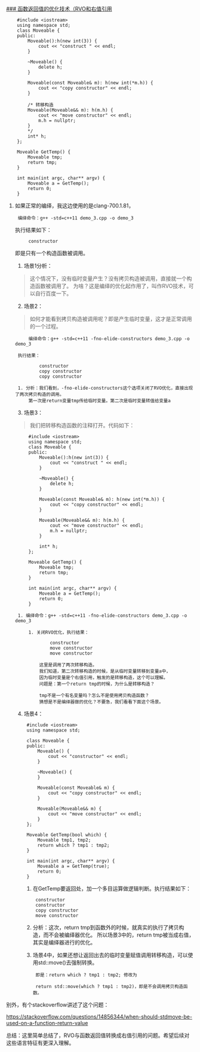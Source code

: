 ﻿
[### 函数返回值的优化技术（RVO和右值引用](https://blog.csdn.net/dreamvyps/article/details/82467608)

		#include <iostream>
		using namespace std;
		class Moveable {
		public:
			Moveable():h(new int(3)) {
				cout << "construct " << endl;
			}

			~Moveable() {
				delete h;
			}

			Moveable(const Moveable& m): h(new int(*m.h)) {
				cout << "copy constructor" << endl;
			}

			/* 转移构造
			Moveable(Moveable&& m): h(m.h) {
				cout << "move constructor" << endl;
				m.h = nullptr;
			}
			*/
			int* h;
		};

		Moveable GetTemp() {
			Moveable tmp;
			return tmp;
		}

		int main(int argc, char** argv) {
			Moveable a = GetTemp();
			return 0;
		}

1. 如果正常的编绎，我这边使用的是clang-700.1.81，

		编绎命令：g++ -std=c++11 demo_3.cpp -o demo_3

	执行结果如下：

			constructor

	即是只有一个构造函数被调用。

	1. 场景1分析：
	> 这个情况下，没有临时变量产生？没有拷贝构造被调用，直接就一个构造函数被调用了。
	> 为啥？这是编绎的优化起作用了，叫作RVO技术，可以自行百度一下。

	2. 场景2：
	> 如何才能看到拷贝构造被调用呢？即是产生临时变量，这才是正常调用的一个过程。

			编绎命令：g++ -std=c++11 -fno-elide-constructors demo_3.cpp -o demo_3

		执行结果：

				constructor			
				copy constructor			
				copy constructor			

		1. 分析：我们看到，-fno-elide-constructors这个选项关闭了RVO优化，直接出现了两次拷贝构造的调用。
			第一次是return变量tmp传给临时变量。第二次是临时变量转值给变量a

	3. 场景3：
	> 我们把转移构造函数的注释打开。代码如下：

			#include <iostream>
			using namespace std;
			class Moveable {
			public:
				Moveable():h(new int(3)) {
					cout << "construct " << endl;
				}

				~Moveable() {
					delete h;
				}

				Moveable(const Moveable& m): h(new int(*m.h)) {
					cout << "copy constructor" << endl;
				}

				Moveable(Moveable&& m): h(m.h) {
					cout << "move constructor" << endl;
					m.h = nullptr;
				}

				int* h;
			};

			Moveable GetTemp() {
				Moveable tmp;
				return tmp;
			}

			int main(int argc, char** argv) {
				Moveable a = GetTemp();
				return 0;
			}

		1. 编绎命令：g++ -std=c++11 -fno-elide-constructors demo_3.cpp -o demo_3

			1. 关闭RVO优化，执行结果：

					constructor			
					move constructor			
					move constructor			
					
				这里是调用了两次转移构造。
				我们知道，第二次转移构造的时候，是从临时变量转移到变量a中，
				因为临时变量是个右值引用，触发的是转移构造，这个可以理解。
				问题是：第一个return tmp的时候，为什么是转移构造？

				tmp不是一个有名变量吗？怎么不是使用拷贝构造函数？
				猜想是不是编绎器做的优化？不要急，我们看看下面这个场景。

	4. 场景4：

			#include <iostream>
			using namespace std;

			class Moveable {
			public:
				Moveable() {
					cout << "constructor" << endl;
				}

				~Moveable() {
				}

				Moveable(const Moveable& m) {
					cout << "copy constructor" << endl;
				}

				Moveable(Moveable&& m) {
					cout << "move constructor" << endl;
				}
			};

			Moveable GetTemp(bool which) {
				Moveable tmp1, tmp2;
				return which ? tmp1 : tmp2;
			}

			int main(int argc, char** argv) {
				Moveable a = GetTemp(true);
				return 0;
			}

		1. 在GetTemp要返回处，加一个多目运算做逻辑判断。执行结果如下：

				constructor	
				constructor	
				copy constructor	
				move constructor	

		2. 分析：这次，return tmp到函数外的时候，就真实的执行了拷贝构造，而不会被编绎器优化。
			所以场景3中的，return tmp被当成右值，其实是编绎器进行的优化。

		3. 场景4中，如果还想让返回出去的临时变量赋值调用转移构造，可以使用std::move()去强制转换。

				即是：return which ? tmp1 : tmp2; 修改为

				return std::move(which ? tmp1 : tmp2)，即是不会调用拷贝构造函数。

别外，有个stackoverflow讲述了这个问题：

https://stackoverflow.com/questions/14856344/when-should-stdmove-be-used-on-a-function-return-value

总结：这里简单总结了，RVO与函数返回值转换成右值引用的问题。希望后续对这些语言特征有更深入理解。

